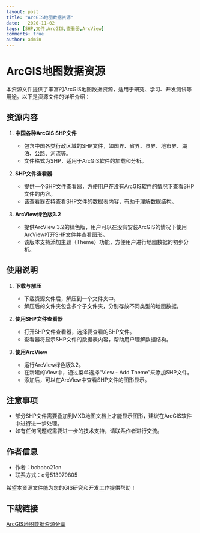 ```yaml
---
layout: post
title: "ArcGIS地图数据资源"
date:   2020-11-02
tags: [SHP,文件,ArcGIS,查看器,ArcView]
comments: true
author: admin
---
```

# ArcGIS地图数据资源

本资源文件提供了丰富的ArcGIS地图数据资源，适用于研究、学习、开发测试等用途。以下是资源文件的详细介绍：

## 资源内容

1. **中国各种ArcGIS SHP文件**
   - 包含中国各类行政区域的SHP文件，如国界、省界、县界、地市界、湖泊、公路、河流等。
   - 文件格式为SHP，适用于ArcGIS软件的加载和分析。

2. **SHP文件查看器**
   - 提供一个SHP文件查看器，方便用户在没有ArcGIS软件的情况下查看SHP文件的内容。
   - 该查看器支持查看SHP文件的数据表内容，有助于理解数据结构。

3. **ArcView绿色版3.2**
   - 提供ArcView 3.2的绿色版，用户可以在没有安装ArcGIS的情况下使用ArcView打开SHP文件并查看图形。
   - 该版本支持添加主题（Theme）功能，方便用户进行地图数据的初步分析。

## 使用说明

1. **下载与解压**
   - 下载资源文件后，解压到一个文件夹中。
   - 解压后的文件夹包含多个子文件夹，分别存放不同类型的地图数据。

2. **使用SHP文件查看器**
   - 打开SHP文件查看器，选择要查看的SHP文件。
   - 查看器将显示SHP文件的数据表内容，帮助用户理解数据结构。

3. **使用ArcView**
   - 运行ArcView绿色版3.2。
   - 在新建的View中，通过菜单选择“View - Add Theme”来添加SHP文件。
   - 添加后，可以在ArcView中查看SHP文件的图形显示。

## 注意事项

- 部分SHP文件需要叠加到MXD地图文档上才能显示图形，建议在ArcGIS软件中进行进一步处理。
- 如有任何问题或需要进一步的技术支持，请联系作者进行交流。

## 作者信息

- 作者：bcbobo21cn
- 联系方式：q号513979805

希望本资源文件能为您的GIS研究和开发工作提供帮助！

## 下载链接

[ArcGIS地图数据资源分享](https://pan.quark.cn/s/7f2f877bef78)